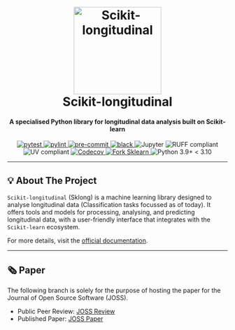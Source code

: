 <!--suppress HtmlDeprecatedAttribute -->
<div align="center">
   <p align="center">
   <h1 align="center">
      <br>
      <a href="https://i.imgur.com/jCtPpTF.png">
         <img src="https://i.imgur.com/jCtPpTF.png" alt="Scikit-longitudinal" width="200">
      </a>
      <br>
      Scikit-longitudinal
      <br>
   </h1>
   <h4 align="center">A specialised Python library for longitudinal data analysis built on Scikit-learn</h4>
</div>

<div align="center">

<!-- All badges in a row -->

<a href="https://pytest.org/">
   <img alt="pytest" src="https://img.shields.io/badge/pytest-passing-green?style=for-the-badge&logo=pytest">
</a>
<a href="https://www.pylint.org/">
   <img alt="pylint" src="https://img.shields.io/badge/pylint-checked-blue?style=for-the-badge&logo=python">
</a>
<a href="https://pre-commit.com/">
   <img alt="pre-commit" src="https://img.shields.io/badge/pre--commit-checked-blue?style=for-the-badge&logo=python">
</a>
<a href="https://github.com/psf/black">
   <img alt="black" src="https://img.shields.io/badge/black-formatted-black?style=for-the-badge&logo=python">
</a>

<img src="https://img.shields.io/badge/Jupyter-F37626?style=for-the-badge&logo=jupyter&logoColor=white" alt="Jupyter">
<img src="https://img.shields.io/static/v1?label=RUFF&message=compliant&color=9C27B0&style=for-the-badge&logo=RUFF&logoColor=white" alt="RUFF compliant">
<img src="https://img.shields.io/static/v1?label=UV&message=compliant&color=2196F3&style=for-the-badge&logo=UV&logoColor=white" alt="UV compliant">
<a href="https://codecov.io/gh/Scikit-Longitudinal/Scikit-Longitudinal">
   <img alt="Codecov" src="https://img.shields.io/badge/coverage-88%25-brightgreen.svg?style=for-the-badge&logo=appveyor">
</a>
<a href="https://github.com/openml-labs/gama">
   <img src="https://img.shields.io/badge/Fork-SKLEARN-green?labelColor=Purple&style=for-the-badge"
        alt="Fork Sklearn" />
</a>
<img src="https://img.shields.io/static/v1?label=Python&message=3.9%2B%3C3.10&color=3776AB&style=for-the-badge&logo=python&logoColor=white" alt="Python 3.9+ < 3.10">

</div>

---

## <a id="about-the-project"></a>💡 About The Project

`Scikit-longitudinal` (Sklong) is a machine learning library designed to analyse
longitudinal data (Classification tasks focussed as of today). It offers tools and models for processing, analysing,
and predicting longitudinal data, with a user-friendly interface that
integrates with the `Scikit-learn` ecosystem.

For more details, visit the [official documentation](https://scikit-longitudinal.readthedocs.io/latest//).

---

## <a id="paper"></a>🗞️ Paper

The following branch is solely for the purpose of hosting the paper for the Journal of Open Source Software (JOSS).

- Public Peer Review: [JOSS Review](https://github.com/openjournals/joss-reviews/issues/8481)
- Published Paper: [JOSS Paper](https://doi.org/10.21105/joss.08481)